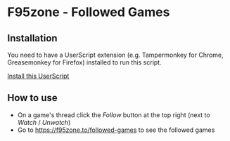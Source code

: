 # F95zone - Followed Games

## Installation
You need to have a UserScript extension (e.g. Tampermonkey for Chrome, Greasemonkey for Firefox) installed to run this script.

[Install this UserScript](https://github.com/LenAnderson/F95zone-Followed-Games/raw/master/F95zone-Followed-Games.user.js)


## How to use
- On a game's thread click the *Follow* button at the top right (next to *Watch* / *Unwatch*)
- Go to https://f95zone.to/followed-games to see the followed games
